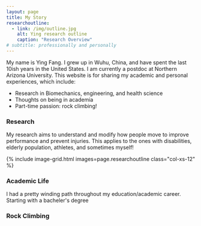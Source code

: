 ```yaml
---
layout: page
title: My Story
researchoutline:
  - link: /img/outline.jpg
	alt: Ying research outline
    caption: "Research Overview"
# subtitle: professionally and personally
---
```


My name is Ying Fang. I grew up in Wuhu, China, and have spent the last 10ish years in the United States. I am currently a postdoc at Northern Arizona University. This website is for sharing my academic and personal experiences, which include:

- Research in Biomechanics, engineering, and health science
- Thoughts on being in academia
- Part-time passion: rock climbing!


### Research

My research aims to understand and modify how people move to improve performance and prevent injuries. This applies to the ones with disabilities, elderly population, athletes, and sometimes myself!

{% include image-grid.html images=page.researchoutline class="col-xs-12" %}

### Academic Life

I had a pretty winding path throughout my education/academic career. Starting with a bacheler's degree 



### Rock Climbing
